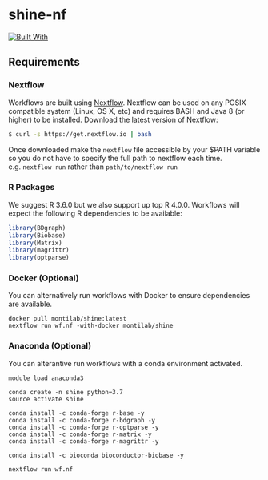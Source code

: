 
<!-- README.md is generated from README.Rmd. Please edit that file -->

# shine-nf

[![Built
With](https://img.shields.io/badge/Built%20With-Nextflow-brightgreen.svg)](https://www.nextflow.io/)

## Requirements

### Nextflow

Workflows are built using [Nextflow](https://www.nextflow.io/). Nextflow
can be used on any POSIX compatible system (Linux, OS X, etc) and
requires BASH and Java 8 (or higher) to be installed. Download the
latest version of Nextflow:

``` bash
$ curl -s https://get.nextflow.io | bash
```

Once downloaded make the `nextflow` file accessible by your $PATH
variable so you do not have to specify the full path to nextflow each
time. e.g. `nextflow run` rather than `path/to/nextflow run`

### R Packages

We suggest R 3.6.0 but we also support up top R 4.0.0. Workflows will
expect the following R dependencies to be available:

``` r
library(BDgraph)
library(Biobase)
library(Matrix)
library(magrittr)
library(optparse)
```

### Docker (Optional)

You can alternatively run workflows with Docker to ensure dependencies
are available.

    docker pull montilab/shine:latest
    nextflow run wf.nf -with-docker montilab/shine

### Anaconda (Optional)

You can alterantive run workflows with a conda environment activated.

    module load anaconda3
    
    conda create -n shine python=3.7
    source activate shine
    
    conda install -c conda-forge r-base -y
    conda install -c conda-forge r-bdgraph -y
    conda install -c conda-forge r-optparse -y
    conda install -c conda-forge r-matrix -y
    conda install -c conda-forge r-magrittr -y
    
    conda install -c bioconda bioconductor-biobase -y
    
    nextflow run wf.nf
